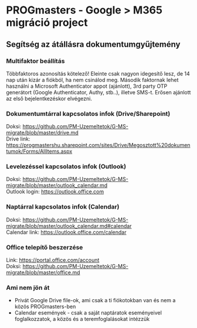 # PROGmasters - Google > M365 migráció project
## Segítség az átállásra dokumentumgyűjtemény

### Multifaktor beállítás
Többfaktoros azonosítás kötelező! Eleinte csak nagyon idegesítő lesz, de 14 nap után kizár a fiókból, ha nem csinálod meg. Második faktornak lehet használni a Microsoft Authenticator appot (ajánlott), 3rd party OTP generátort (Google Authenticator, Authy, stb..), illetve SMS-t. Erősen ajánlott az első bejelentkezéskor elvégezni.  

### Dokumentumtárral kapcsolatos infok (Drive/Sharepoint)
Doksi: https://github.com/PM-Uzemeltetok/G-MS-migrate/blob/master/drive.md  
Drive link: https://progmastershu.sharepoint.com/sites/Drive/Megosztott%20dokumentumok/Forms/AllItems.aspx

### Levelezéssel kapcsolatos infok (Outlook)
Doksi: https://github.com/PM-Uzemeltetok/G-MS-migrate/blob/master/outlook_calendar.md  
Outlook login: https://outlook.office.com

### Naptárral kapcsolatos infok (Calendar)
Doksi: https://github.com/PM-Uzemeltetok/G-MS-migrate/blob/master/outlook_calendar.md#calendar  
Calendar link: https://outlook.office.com/calendar

### Office telepítő beszerzése
Link: https://portal.office.com/account  
Doksi: https://github.com/PM-Uzemeltetok/G-MS-migrate/blob/master/office.md

### Ami nem jön át
- Privát Google Drive file-ok, ami csak a ti fiókotokban van és nem a közös PROGmasters-ben
- Calendar események - csak a saját naptáratok eseményeivel foglalkozzatok, a közös és a teremfoglalásokat intézzük
